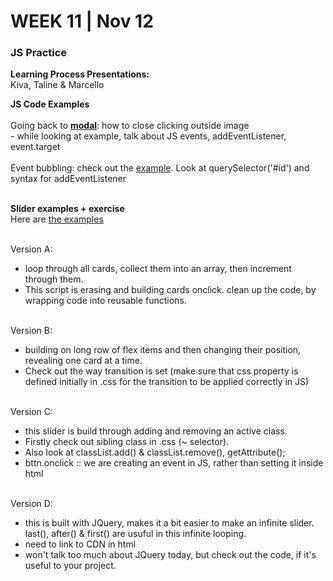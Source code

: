 <h1>WEEK 11 | Nov 12 </h1>
<h3><b>JS Practice</b></h3>
<p><b>Learning Process Presentations:</b><br>
Kiva, Taline & Marcello</p>
<p><b>JS Code Examples</b><br><br>
Going back to <b><a href="modal_offImageclose">modal</a></b>: how to close clicking outside image<br>
- while looking at example, talk about JS events, addEventListener, event.target<br><br>
Event bubbling: check out the <a href="eventbubbling.html">example</a>. Look at querySelector('#id') and syntax for addEventListener<br><br>

<b>Slider examples + exercise</b><br>
Here are <a href="sliders">the examples</a><br><br>

Version A: <br>
- loop through all cards, collect them into an array, then increment through them. <br>
- This script is erasing and building cards onclick. clean up the code, by wrapping code into reusable functions.<br><br>

Version B: <br>
- building on long row of flex items and then changing their position, revealing one card at a time. <br>
- Check out the way transition is set (make sure that css property is defined initially in .css for the transition to be applied correctly in JS)<br><br>

Version C: <br>
- this slider is build through adding and removing an active class.<br>
- Firstly check out sibling class in .css (~ selector). <br>
- Also look at classList.add() & classList.remove(), getAttribute();<br>
- bttn.onclick :: we are creating an event in JS, rather than setting it inside html
<br><br>

Version D: <br>
- this is built with JQuery, makes it a bit easier to make an infinite slider. last(), after() & first() are usuful in this infinite looping.<br>
- need to link to CDN in html<br>
- won't talk too much about JQuery today, but check out the code, if it's useful to your project. <br>



</p>
